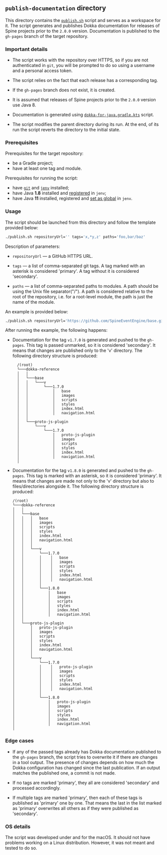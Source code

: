 ## `publish-documentation` directory

This directory contains the [`publish.sh`](publish.sh) script and serves as a workspace for it. 
The script generates and publishes Dokka documentation for releases of Spine projects prior
to the `2.0.0` version. Documentation is published to the `gh-pages` branch of
the target repository.

### Important details

- The script works with the repository over HTTPS, so if you are not authenticated in `git`, you will 
  be prompted to do so using a username and a personal access token.


- The script relies on the fact that each release has a corresponding tag.


- If the `gh-pages` branch does not exist, it is created.


- It is assumed that releases of Spine projects prior to the `2.0.0` version use Java 8.


- Documentation is generated using 
  [`dokka-for-java.gradle.kts`][dokka-for-java] script.


- The script modifies the parent directory during its run. At the end, of its run the script reverts 
  the directory to the initial state.

### Prerequisites

Prerequisites for the target repository:
- be a Gradle project;
- have at least one tag and module.

Prerequisites for running the script:
- have [`git`](https://git-scm.com/downloads) and [`jenv`][jenv] installed;
- have Java **1.8** installed and [registered][jenv-add] in `jenv`;
- have Java **11** installed, registered and [set as global][jenv-global] in `jenv`.

### Usage

The script should be launched from this directory and follow the template provided below:
```Bash
./publish.sh repositoryUrl='' tags='x,*y,z' paths='foo,bar/baz'
```

Description of parameters:
* `repositoryUrl` — a GitHub HTTPS URL.


* `tags` — a list of comma-separated git tags. A tag marked with an asterisk is considered 'primary'. 
   A tag without it is considered 'secondary'.


* `paths` — a list of comma-separated paths to modules. A path should be using the Unix file separator("/"). 
   A path is considered relative to the root of the repository, i.e. for a root-level module, the path 
   is just the name of the module.

An example is provided below:
```Bash
./publish.sh repositoryUrl='https://github.com/SpineEventEngine/base.git' tags='v1.7.0,*v1.8.0' paths='base,tools/proto-js-plugin'
```

After running the example, the following happens:

- Documentation for the tag `v1.7.0` is generated and pushed to the `gh-pages`. This tag is passed 
  unmarked, so it is considered 'secondary'. It means that changes are published only to the 'v' directory. 
  The following directory structure is produced:
  ```
    /(root)
    └───dokka-reference
    │   │
    │   └───base
    │   │   └───v
    │   │       └───1.7.0
    │   │           │   base
    │   │           │   images
    │   │           │   scripts
    │   │           │   styles
    │   │           │   index.html
    │   │           │   navigation.html
    │   │
    │   └───proto-js-plugin
    │       └───v
    │           └───1.7.0
    │               │   proto-js-plugin
    │               │   images
    │               │   scripts
    │               │   styles
    │               │   index.html
    │               │   navigation.html
    │
  ```

- Documentation for the tag `v1.8.0` is generated and pushed to the `gh-pages`. This tag is marked 
  with an asterisk, so it is considered 'primary'. It means that changes are made not only to the 'v' 
  directory but also to files/directories alongside it. The following directory structure is produced:
    ```
    /(root)
    └───dokka-reference
    │   │
    │   └───base
    │   │   │   base
    │   │   │   images
    │   │   │   scripts
    │   │   │   styles
    │   │   │   index.html
    │   │   │   navigation.html
    │   │   │
    │   │   └───v
    │   │       └───1.7.0
    │   │       │    │   base
    │   │       │    │   images
    │   │       │    │   scripts
    │   │       │    │   styles
    │   │       │    │   index.html
    │   │       │    │   navigation.html
    │   │       │   
    │   │       └───1.8.0
    │   │           │   base
    │   │           │   images
    │   │           │   scripts
    │   │           │   styles
    │   │           │   index.html
    │   │           │   navigation.html
    │   │
    │   └───proto-js-plugin
    │       │   proto-js-plugin
    │       │   images
    │       │   scripts
    │       │   styles
    │       │   index.html
    │       │   navigation.html
    │       │
    │       └───v
    │           └───1.7.0
    │           │    │   proto-js-plugin
    │           │    │   images
    │           │    │   scripts
    │           │    │   styles
    │           │    │   index.html
    │           │    │   navigation.html
    │           │   
    │           └───1.8.0
    │               │   proto-js-plugin
    │               │   images
    │               │   scripts
    │               │   styles
    │               │   index.html
    │               │   navigation.html
    │
    ```

### Edge cases

- If any of the passed tags already has Dokka documentation published to the `gh-pages` branch, the 
  script tries to overwrite it if there are changes in a tool output. The presence of changes 
  depends on how much the Dokka configuration has changed since the last publication. If an output 
  matches the published one, a commit is not made.


- If no tags are marked 'primary', they all are considered 'secondary' and processed accordingly.


- If multiple tags are marked 'primary', then each of these tags is published as 'primary' one by one. 
  That means the last in the list marked as 'primary' overwrites all others as if they were published
  as 'secondary'.

### OS details

The script was developed under and for the macOS. It should not have problems working on a Linux 
distribution. However, it was not meant and tested to do so.

[jenv]: https://github.com/jenv/jenv#12-adding-your-java-environment
[jenv-add]: https://github.com/jenv/jenv#12-adding-your-java-environment
[jenv-global]: https://github.com/jenv/jenv#13-setting-a-global-java-version
[dokka-for-java]: ../../buildSrc/src/main/kotlin/dokka-for-java.gradle.kts
